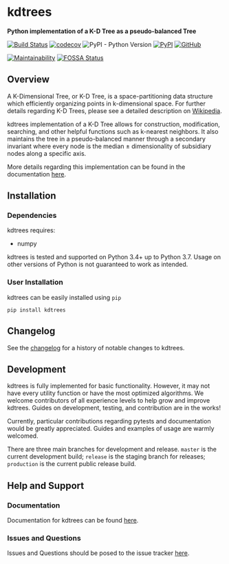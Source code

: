 # kdtrees
**Python implementation of a K-D Tree as a pseudo-balanced Tree**

[![Build Status](https://travis-ci.com/paradoxysm/kdtrees.svg?branch=master)](https://travis-ci.com/paradoxysm/kdtrees)
[![codecov](https://codecov.io/gh/paradoxysm/kdtrees/branch/master/graph/badge.svg)](https://codecov.io/gh/paradoxysm/kdtrees)
![PyPI - Python Version](https://img.shields.io/pypi/pyversions/kdtrees)
[![PyPI](https://img.shields.io/pypi/v/kdtrees)](https://pypi.org/project/kdtrees/)
[![GitHub](https://img.shields.io/github/license/paradoxysm/kdtrees?color=blue)](https://github.com/paradoxysm/kdtrees/blob/master/LICENSE)

[![Maintainability](https://api.codeclimate.com/v1/badges/34ab5f0112f08e766e09/maintainability)](https://codeclimate.com/github/paradoxysm/kdtrees/maintainability)
[![FOSSA Status](https://app.fossa.com/api/projects/git%2Bgithub.com%2Fparadoxysm%2Fkdtrees.svg?type=shield)](https://app.fossa.com/projects/git%2Bgithub.com%2Fparadoxysm%2Fkdtrees?)

## Overview

A K-Dimensional Tree, or K-D Tree, is a space-partitioning data structure which efficiently organizing points in k-dimensional space. For further details regarding K-D Trees, please see a detailed description on [Wikipedia](https://en.wikipedia.org/wiki/K-d_tree).

kdtrees implementation of a K-D Tree allows for construction, modification, searching, and other helpful functions such as k-nearest neighbors. It also maintains the tree in a pseudo-balanced manner through a secondary invariant where every node is the median ± dimensionality of subsidiary nodes along a specific axis.

More details regarding this implementation can be found in the documentation [here](https://github.com/paradoxysm/kdtrees/tree/0.1.7/doc).

## Installation

### Dependencies

kdtrees requires:
- numpy

kdtrees is tested and supported on Python 3.4+ up to Python 3.7. Usage on other versions of Python is not guaranteed to work as intended.

### User Installation

kdtrees can be easily installed using ```pip```

```
pip install kdtrees
```

## Changelog

See the [changelog](https://github.com/paradoxysm/kdtrees/blob/0.1.7/CHANGES.md) for a history of notable changes to kdtrees.

## Development

kdtrees is fully implemented for basic functionality. However, it may not have every utility function or have the most optimized algorithms. We welcome contributors of all experience levels to help grow and improve kdtrees. Guides on development, testing, and contribution are in the works!

Currently, particular contributions regarding pytests and documentation would be greatly appreciated. Guides and examples of usage are warmly welcomed.

There are three main branches for development and release. `master` is the current development build; `release` is the staging branch for releases; `production` is the current public release build.

## Help and Support

### Documentation

Documentation for kdtrees can be found [here](https://github.com/paradoxysm/kdtrees/tree/0.1.7/doc).

### Issues and Questions

Issues and Questions should be posed to the issue tracker [here](https://github.com/paradoxysm/kdtrees/issues).

